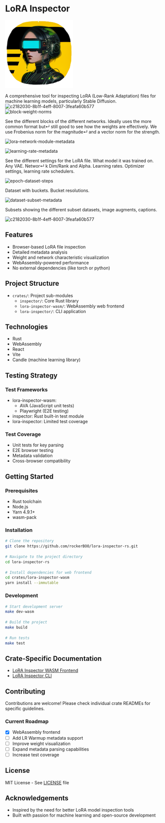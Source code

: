 # LoRA Inspector

![LoRA Inspector Logo](logo.png)

A comprehensive tool for inspecting LoRA (Low-Rank Adaptation) files for machine learning models, particularly Stable Diffusion.
![c2182030-8b1f-4eff-8007-3feafa60b577](https://github.com/rockerBOO/lora-inspector-rs/assets/15027/cff02f1b-5f75-48ba-a126-3f781bcb1005)\
![block-weight-norms](https://github.com/user-attachments/assets/363239b3-3cba-4b97-83b8-d2fa0557f8c9)

See the different blocks of the different networks. Ideally uses the more common format but↵
still good to see how the weights are effectively. We use Frobenius norm for the magnitude↵
and a vector norm for the strength.

![lora-network-module-metadata](https://github.com/user-attachments/assets/cee5b3cc-6c39-478a-aa68-cb95b2a0aa83)

![learning-rate-metadata](https://github.com/user-attachments/assets/06609fd7-394f-4bd7-9cba-27f9539aabf7)

See the different settings for the LoRA file. What model it was trained on. Any VAE. Networ↵
k Dim/Rank and Alpha. Learning rates. Optimizer settings, learning rate schedulers.

![epoch-dataset-steps](https://github.com/user-attachments/assets/aa6e3b9a-4ebb-458a-b0dd-ef07d640ac60)

Dataset with buckets. Bucket resolutions.

![dataset-subset-metadata](https://github.com/user-attachments/assets/6d3a135d-51fa-4a6d-b9a5-f1a0322a36c3)

Subsets showing the different subset datasets, image augments, captions.

![c2182030-8b1f-4eff-8007-3feafa60b577](https://github.com/rockerBOO/lora-inspector-rs/assets/15027/cff02f1b-5f75-48ba-a126-3f781bcb1005)

## Features

- Browser-based LoRA file inspection
- Detailed metadata analysis
- Weight and network characteristic visualization
- WebAssembly-powered performance
- No external dependencies (like torch or python)

## Project Structure

- `crates/`: Project sub-modules
  - `inspector/`: Core Rust library
  - `lora-inspector-wasm/`: WebAssembly web frontend
  - `lora-inspector/`: CLI application

## Technologies

- Rust
- WebAssembly
- React
- Vite
- Candle (machine learning library)

## Testing Strategy

### Test Frameworks

- lora-inspector-wasm:
  - AVA (JavaScript unit tests)
  - Playwright (E2E testing)
- inspector: Rust built-in test module
- lora-inspector: Limited test coverage

### Test Coverage

- Unit tests for key parsing
- E2E browser testing
- Metadata validation
- Cross-browser compatibility

## Getting Started

### Prerequisites

- Rust toolchain
- Node.js
- Yarn 4.9.1+
- wasm-pack

### Installation

```bash
# Clone the repository
git clone https://github.com/rockerBOO/lora-inspector-rs.git

# Navigate to the project directory
cd lora-inspector-rs

# Install dependencies for web frontend
cd crates/lora-inspector-wasm
yarn install --immutable
```

### Development

```bash
# Start development server
make dev-wasm

# Build the project
make build

# Run tests
make test
```

## Crate-Specific Documentation

- [LoRA Inspector WASM Frontend](/crates/lora-inspector-wasm/README.md)
- [LoRA Inspector CLI](/crates/lora-inspector/README.md)

## Contributing

Contributions are welcome! Please check individual crate READMEs for specific guidelines.

### Current Roadmap

- [x] WebAssembly frontend
- [ ] Add LR Warmup metadata support
- [ ] Improve weight visualization
- [ ] Expand metadata parsing capabilities
- [ ] Increase test coverage

## License

MIT License - See [LICENSE](LICENSE) file

## Acknowledgements

- Inspired by the need for better LoRA model inspection tools
- Built with passion for machine learning and open-source development
